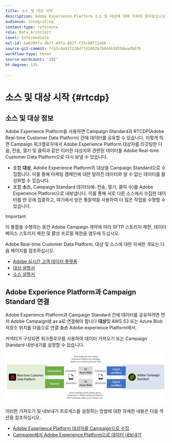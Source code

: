 ```yaml
---
title: 소스 및 대상 시작
description: Adobe Experience Platform 소스 및 대상에 대해 자세히 알아보십시오.
audience: integrating
content-type: reference
role: Data Architect
level: Intermediate
exl-id: ba6205fa-dbcf-497a-882f-f15c00f12e68
source-git-commit: fcb5c4a92f23bdffd1082b7b044b5859dead9d70
workflow-type: tm+mt
source-wordcount: '292'
ht-degree: 13%

---
```


# 소스 및 대상 시작 {#rtcdp}

## 소스 및 대상 정보

Adobe Experience Platform을 사용하면 Campaign Standard과 RTCDP(Adobe Real-time Customer Data Platform) 간에 데이터를 공유할 수 있습니다. 이렇게 하면 Campaign 워크플로우에서 Adobe Experience Platform 대상자를 타깃팅한 다음, 전송, 열기 및 클릭과 같은 이러한 대상자와 관련된 데이터를 Adobe Real-time Customer Data Platform으로 다시 보낼 수 있습니다.

* 포함 **대상**, Adobe Experience Platform의 대상을 Campaign Standard으로 수집합니다. 이를 통해 마케팅 캠페인에 대한 알려진 데이터와 알 수 없는 데이터를 활성화할 수 있습니다.
* 포함 **소스**, Campaign Standard 데이터(예: 전송, 열기, 클릭 수)를 Adobe Experience Platform으로 내보냅니다. 이를 통해 서로 다른 소스에서 수집한 데이터를 한 곳에 집중하고, 여기에서 얻은 통찰력을 사용하여 더 많은 작업을 수행할 수 있습니다.


>[!IMPORTANT]
>
>이 통합을 수행하는 동안 Adobe Campaign 계약에 따라 SFTP 스토리지 제한, 데이터베이스 스토리지 제한 및 활성 프로필 제한을 염두에 두십시오.

Adobe Real-time Customer Data Platform, 대상 및 소스에 대한 자세한 개요는 다음 페이지를 참조하십시오.

* [Adobe 실시간 고객 데이터 플랫폼](https://experienceleague.adobe.com/docs/experience-platform/rtcdp/overview.html?lang=ko)
* [대상 설명서](https://experienceleague.adobe.com/docs/experience-platform/destinations/home.html?lang=ko)
* [소스 설명서](https://experienceleague.adobe.com/docs/experience-platform/sources/home.html?lang=ko)

## Adobe Experience Platform과 Campaign Standard 연결

Adobe Experience Platform과 Campaign Standard 간에 데이터를 공유하려면 먼저 Adobe Campaign에 as a로 연결해야 합니다 **대상**&#x200B;및 AWS S3 또는 Azure Blob 저장소 위치를 다음으로 연결 **소스** Adobe experience Platform에서.

커넥터가 구성되면 워크플로우를 사용하여 데이터 가져오기 또는 Campaign Standard 내보내기를 설정할 수 있습니다.

![](assets/rtcdp-schema.png)

이러한 가져오기 및 내보내기 프로세스를 설정하는 방법에 대한 자세한 내용은 다음 섹션을 참조하십시오.

* [Adobe Experience Platform 대상자를 Campaign으로 수집](../../integrating/using/ingest-aep-data.md)
* [Campaign에서 Adobe Experience Platform으로 데이터 내보내기](../../integrating/using/export-campaign-data.md)
